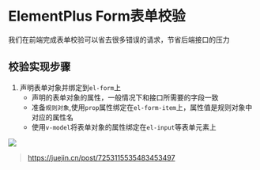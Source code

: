 # ElementPlus Form表单校验

我们在前端完成表单校验可以省去很多错误的请求，节省后端接口的压力

## 校验实现步骤

1. 声明表单对象并绑定到`el-form`上
    - 声明的表单对象的属性，一般情况下和接口所需要的字段一致
    - 准备`规则对象`,使用`prop`属性绑定在`el-form-item`上，属性值是规则对象中对应的属性名
    - 使用`v-model`将表单对象的属性绑定在`el-input`等表单元素上

![](https://blog.meowrain.cn/api/i/2024/08/28/tbVtKQ1724852308975099017.webp)



> https://juejin.cn/post/7253115535483453497